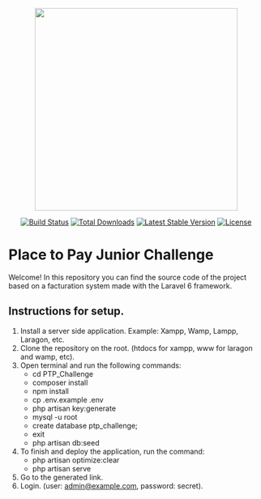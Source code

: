 <p align="center"><img src="https://res.cloudinary.com/dtfbvvkyp/image/upload/v1566331377/laravel-logolockup-cmyk-red.svg" width="400"></p>

<p align="center">
<a href="https://travis-ci.org/laravel/framework"><img src="https://travis-ci.org/laravel/framework.svg" alt="Build Status"></a>
<a href="https://packagist.org/packages/laravel/framework"><img src="https://poser.pugx.org/laravel/framework/d/total.svg" alt="Total Downloads"></a>
<a href="https://packagist.org/packages/laravel/framework"><img src="https://poser.pugx.org/laravel/framework/v/stable.svg" alt="Latest Stable Version"></a>
<a href="https://packagist.org/packages/laravel/framework"><img src="https://poser.pugx.org/laravel/framework/license.svg" alt="License"></a>
</p>

# Place to Pay Junior Challenge
Welcome! In this repository you can find the source code of the project based on a facturation system made with the Laravel 6 framework.

## Instructions for setup.
1. Install a server side application. Example: Xampp, Wamp, Lampp, Laragon, etc.
2. Clone the repository on the root. (htdocs for xampp, www for laragon and wamp, etc).
3. Open terminal and run the following commands:<ul>
                                                <li>cd PTP_Challenge</li>
                                                <li>composer install</li>
                                                <li>npm install</li>
                                                <li>cp .env.example .env</li>
                                                <li>php artisan key:generate</li>
                                                <li>mysql -u root</li>
                                                <li>create database ptp_challenge;</li>
                                                <li>exit</li>
                                                <li>php artisan db:seed</li>
                                                </ul>
4. To finish and deploy the application, run the command:<ul>
                                                         <li>php artisan optimize:clear</li>
                                                         <li>php artisan serve</li>
                                                         </ul>
5. Go to the generated link.
6. Login. (user: admin@example.com, password: secret).

